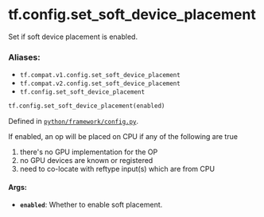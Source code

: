<div itemscope itemtype="http://developers.google.com/ReferenceObject">
<meta itemprop="name" content="tf.config.set_soft_device_placement" />
<meta itemprop="path" content="Stable" />
</div>

# tf.config.set_soft_device_placement

Set if soft device placement is enabled.

### Aliases:

* `tf.compat.v1.config.set_soft_device_placement`
* `tf.compat.v2.config.set_soft_device_placement`
* `tf.config.set_soft_device_placement`

``` python
tf.config.set_soft_device_placement(enabled)
```



Defined in [`python/framework/config.py`](/code/stable/tensorflow/python/framework/config.py).

<!-- Placeholder for "Used in" -->

If enabled, an op will be placed on CPU if any of the following are true
  1. there's no GPU implementation for the OP
  2. no GPU devices are known or registered
  3. need to co-locate with reftype input(s) which are from CPU

#### Args:


* <b>`enabled`</b>: Whether to enable soft placement.